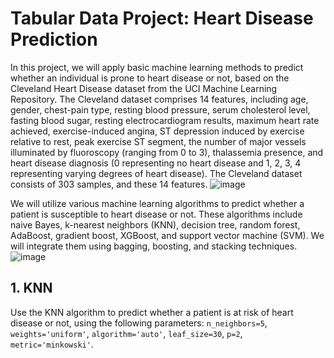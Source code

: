 # Tabular Data Project: Heart Disease Prediction

In this project, we will apply basic machine learning methods to predict whether an individual is prone to heart disease or not, 
based on the Cleveland Heart Disease dataset from the UCI Machine Learning Repository. The Cleveland dataset comprises 14 features, 
including age, gender, chest-pain type, resting blood pressure, serum cholesterol level, fasting blood sugar, resting electrocardiogram results, 
maximum heart rate achieved, exercise-induced angina, ST depression induced by exercise relative to rest, peak exercise ST segment, the number of 
major vessels illuminated by fluoroscopy (ranging from 0 to 3), thalassemia presence, and heart disease diagnosis (0 representing no heart disease 
and 1, 2, 3, 4 representing varying degrees of heart disease). The Cleveland dataset consists of 303 samples, and these 14 features.
![image](https://github.com/Buitruongvi/Decision_Tree_and_Its_Variances_Project_btvir/assets/49474873/0544cc3a-393c-4955-b135-3e828979d728)

We will utilize various machine learning algorithms to predict whether a patient is susceptible to heart disease or not. These algorithms include naive Bayes, 
k-nearest neighbors (KNN), decision tree, random forest, AdaBoost, gradient boost, XGBoost, and support vector machine (SVM). We will integrate them using bagging, boosting, and stacking techniques.
![image](https://github.com/Buitruongvi/Decision_Tree_and_Its_Variances_Project_btvir/assets/49474873/d56690b9-2762-4283-b514-a8e5a5123d83)

## 1. KNN
Use the KNN algorithm to predict whether a patient is at risk of heart disease or not, using the following parameters: `n_neighbors=5`, `weights='uniform'`, `algorithm='auto'`, `leaf_size=30`, `p=2`, `metric='minkowski'`.



